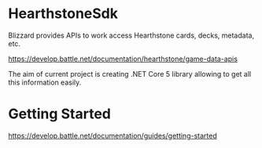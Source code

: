 # HearthstoneSdk

Blizzard provides APIs to work access Hearthstone cards, decks, metadata, etc.

https://develop.battle.net/documentation/hearthstone/game-data-apis

The aim of current project is creating .NET Core 5 library allowing to get all this information easily.


# Getting Started

https://develop.battle.net/documentation/guides/getting-started
